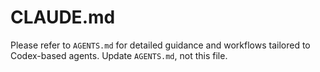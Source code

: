 # CLAUDE.md

Please refer to `AGENTS.md` for detailed guidance and workflows tailored to Codex-based agents. Update `AGENTS.md`, not this file.
